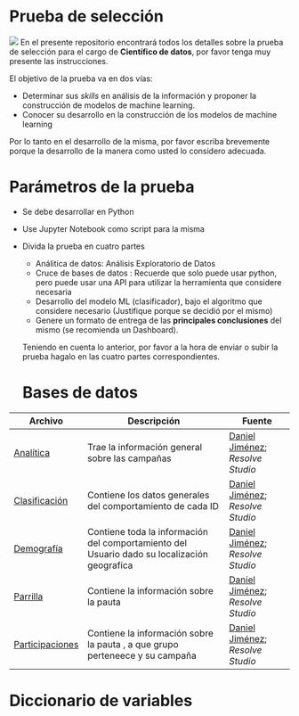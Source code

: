 # Prueba de selección
![](https://media.licdn.com/dms/image/C4D0BAQGkEgvEjR4KAA/company-logo_200_200/0?e=2159024400&v=beta&t=mvyJ3YPQksA6rjoxotFGcbfDQrxbq5t6a2qYWPg6Hb8)
En el presente repositorio encontrará todos los detalles sobre la prueba de selección para el cargo de **Científico de datos**, por favor tenga muy presente las instrucciones.

El objetivo de la prueba va en dos vías:

* Determinar sus *skills* en análisis de la información y proponer la construcción de modelos de machine learning.
* Conocer su desarrollo en la construcción de los modelos de machine learning

Por lo tanto en el desarrollo de la misma, por favor escriba brevemente porque la desarrollo de la manera como usted lo considero adecuada.

# Parámetros de la prueba 

* Se debe desarrollar en Python
* Use Jupyter Notebook como script para la misma
* Divida la prueba en cuatro partes
  + Análitica de datos: Análisis Exploratorio de Datos
  + Cruce de bases de datos : Recuerde que solo puede usar python, pero puede usar una API para utilizar la herramienta que considere necesaria
  + Desarrollo del modelo ML (clasificador), bajo el algoritmo que considere necesario (Justifique porque se decidió por el mismo)
  + Genere un formato de entrega de las **principales conclusiones** del mismo (se recomienda un Dashboard).
  
  Teniendo en cuenta lo anterior, por favor a la hora de enviar o subir la prueba hagalo en las cuatro partes correspondientes.
  
  
  # Bases de datos 
|Archivo    | Descripción           | Fuente                           |
| -------- | ---------------------- | ---------------------------------- |
| [Analítica](https://github.com/ResolveProductTeam/Prueba-de-seleccion/blob/master/Data/Analitica.xlsx)| Trae la información general sobre las campañas | [Daniel Jiménez](danieljimenezm.com); _Resolve Studio_ |
| [Clasificación](https://github.com/ResolveProductTeam/Prueba-de-seleccion/blob/master/Data/Clasificacion.xlsx) | Contiene los datos generales del comportamiento de cada ID | [Daniel Jiménez](danieljimenezm.com); _Resolve Studio_|
| [Demografía](https://github.com/ResolveProductTeam/Prueba-de-seleccion/blob/master/Data/Demografia.xlsx) | Contiene toda la información del comportamiento del Usuario dado su localización geografíca | [Daniel Jiménez](danieljimenezm.com); _Resolve Studio_|
| [Parrilla](https://github.com/ResolveProductTeam/Prueba-de-seleccion/blob/master/Data/Parrilla.xlsx) |Contiene la información sobre la pauta|[Daniel Jiménez](danieljimenezm.com); _Resolve Studio_|
| [Participaciones](https://github.com/ResolveProductTeam/Prueba-de-seleccion/blob/master/Data/Participaciones.xlsx) |Contiene la información sobre la pauta , a que grupo perteneece y su campaña|[Daniel Jiménez](danieljimenezm.com); _Resolve Studio_|

# Diccionario de variables 


